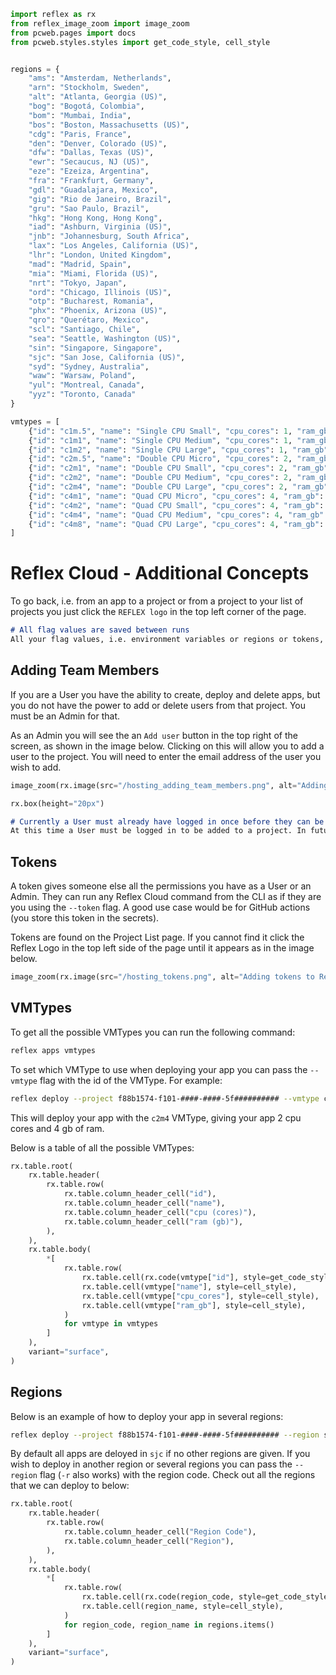 ```python exec
import reflex as rx
from reflex_image_zoom import image_zoom
from pcweb.pages import docs
from pcweb.styles.styles import get_code_style, cell_style


regions = {
    "ams": "Amsterdam, Netherlands",
    "arn": "Stockholm, Sweden",
    "alt": "Atlanta, Georgia (US)",
    "bog": "Bogotá, Colombia",
    "bom": "Mumbai, India",
    "bos": "Boston, Massachusetts (US)",
    "cdg": "Paris, France",
    "den": "Denver, Colorado (US)",
    "dfw": "Dallas, Texas (US)",
    "ewr": "Secaucus, NJ (US)",
    "eze": "Ezeiza, Argentina",
    "fra": "Frankfurt, Germany",
    "gdl": "Guadalajara, Mexico",
    "gig": "Rio de Janeiro, Brazil",
    "gru": "Sao Paulo, Brazil",
    "hkg": "Hong Kong, Hong Kong",
    "iad": "Ashburn, Virginia (US)",
    "jnb": "Johannesburg, South Africa",
    "lax": "Los Angeles, California (US)",
    "lhr": "London, United Kingdom",
    "mad": "Madrid, Spain",
    "mia": "Miami, Florida (US)",
    "nrt": "Tokyo, Japan",
    "ord": "Chicago, Illinois (US)",
    "otp": "Bucharest, Romania",
    "phx": "Phoenix, Arizona (US)",
    "qro": "Querétaro, Mexico",
    "scl": "Santiago, Chile",
    "sea": "Seattle, Washington (US)",
    "sin": "Singapore, Singapore",
    "sjc": "San Jose, California (US)",
    "syd": "Sydney, Australia",
    "waw": "Warsaw, Poland",
    "yul": "Montreal, Canada",
    "yyz": "Toronto, Canada"
}

vmtypes = [
    {"id": "c1m.5", "name": "Single CPU Small", "cpu_cores": 1, "ram_gb": 0.512},
    {"id": "c1m1", "name": "Single CPU Medium", "cpu_cores": 1, "ram_gb": 1.024},
    {"id": "c1m2", "name": "Single CPU Large", "cpu_cores": 1, "ram_gb": 2.048},
    {"id": "c2m.5", "name": "Double CPU Micro", "cpu_cores": 2, "ram_gb": 0.512},
    {"id": "c2m1", "name": "Double CPU Small", "cpu_cores": 2, "ram_gb": 1.024},
    {"id": "c2m2", "name": "Double CPU Medium", "cpu_cores": 2, "ram_gb": 2.048},
    {"id": "c2m4", "name": "Double CPU Large", "cpu_cores": 2, "ram_gb": 4.096},
    {"id": "c4m1", "name": "Quad CPU Micro", "cpu_cores": 4, "ram_gb": 1.024},
    {"id": "c4m2", "name": "Quad CPU Small", "cpu_cores": 4, "ram_gb": 2.048},
    {"id": "c4m4", "name": "Quad CPU Medium", "cpu_cores": 4, "ram_gb": 4.096},
    {"id": "c4m8", "name": "Quad CPU Large", "cpu_cores": 4, "ram_gb": 8.192}
]

```


# Reflex Cloud - Additional Concepts

To go back, i.e. from an app to a project or from a project to your list of projects you just click the `REFLEX logo` in the top left corner of the page.

```md alert info
# All flag values are saved between runs
All your flag values, i.e. environment variables or regions or tokens, are saved between runs. This means that if you run a command and you pass a flag value, the next time you run the same command the flag value will be the same as the last time you ran it. This means you should only set the flag values again if you want to change them.
```


## Adding Team Members

If you are a User you have the ability to create, deploy and delete apps, but you do not have the power to add or delete users from that project. You must be an Admin for that.

As an Admin you will see the an `Add user` button in the top right of the screen, as shown in the image below. Clicking on this will allow you to add a user to the project. You will need to enter the email address of the user you wish to add.

```python eval
image_zoom(rx.image(src="/hosting_adding_team_members.png", alt="Adding team members to Reflex Cloud"))
```

```python eval
rx.box(height="20px")
```

```md alert warning
# Currently a User must already have logged in once before they can be added to a project. 
At this time a User must be logged in to be added to a project. In future there will be automatic email invites sent to add new users who have never logged in before.
```



## Tokens

A token gives someone else all the permissions you have as a User or an Admin. They can run any Reflex Cloud command from the CLI as if they are you using the `--token` flag. A good use case would be for GitHub actions (you store this token in the secrets).

Tokens are found on the Project List page. If you cannot find it click the Reflex Logo in the top left side of the page until it appears as in the image below.

```python eval
image_zoom(rx.image(src="/hosting_tokens.png", alt="Adding tokens to Reflex Cloud"))
```


## VMTypes

To get all the possible VMTypes you can run the following command:

```bash
reflex apps vmtypes
```

To set which VMType to use when deploying your app you can pass the `--vmtype` flag with the id of the VMType. For example:

```bash
reflex deploy --project f88b1574-f101-####-####-5f########## --vmtype c2m4
```

This will deploy your app with the `c2m4` VMType, giving your app 2 cpu cores and 4 gb of ram.

Below is a table of all the possible VMTypes:

```python eval
rx.table.root(
    rx.table.header(
        rx.table.row(
            rx.table.column_header_cell("id"),
            rx.table.column_header_cell("name"),
            rx.table.column_header_cell("cpu (cores)"),
            rx.table.column_header_cell("ram (gb)"),
        ),
    ),
    rx.table.body(
        *[
            rx.table.row(
                rx.table.cell(rx.code(vmtype["id"], style=get_code_style("violet"))),
                rx.table.cell(vmtype["name"], style=cell_style),
                rx.table.cell(vmtype["cpu_cores"], style=cell_style),
                rx.table.cell(vmtype["ram_gb"], style=cell_style),
            )
            for vmtype in vmtypes
        ]
    ),
    variant="surface",
)
```

## Regions

Below is an example of how to deploy your app in several regions:

```bash
reflex deploy --project f88b1574-f101-####-####-5f########## --region sjc --region iad
```

By default all apps are deloyed in `sjc` if no other regions are given. If you wish to deploy in another region or several regions you can pass the `--region` flag (`-r` also works) with the region code. Check out all the regions that we can deploy to below:


```python eval
rx.table.root(
    rx.table.header(
        rx.table.row(
            rx.table.column_header_cell("Region Code"),
            rx.table.column_header_cell("Region"),
        ),
    ),
    rx.table.body(
        *[
            rx.table.row(
                rx.table.cell(rx.code(region_code, style=get_code_style("violet"))),
                rx.table.cell(region_name, style=cell_style),
            )
            for region_code, region_name in regions.items()
        ]
    ),
    variant="surface",
)
```